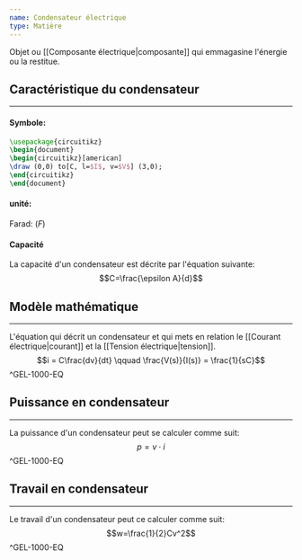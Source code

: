 ```yaml
---
name: Condensateur électrique
type: Matière
---
```

Objet ou [[Composante électrique|composante]] qui emmagasine l'énergie ou la restitue.

## Caractéristique du condensateur
---
#### Symbole:
```tikz
\usepackage{circuitikz}
\begin{document}
\begin{circuitikz}[american]
\draw (0,0) to[C, l=$I$, v=$V$] (3,0); 
\end{circuitikz} 
\end{document} 
```
#### unité:
Farad: ($F$)
#### Capacité
La capacité d'un condensateur est décrite par l'équation suivante:
$$C=\frac{\epsilon A}{d}$$

## Modèle mathématique
---
L'équation qui décrit un condensateur et qui mets en relation le [[Courant électrique|courant]] et la [[Tension électrique|tension]].
$$i = C\frac{dv}{dt} \qquad \frac{V(s)}{I(s)} = \frac{1}{sC}$$
^GEL-1000-EQ

## Puissance en condensateur
---
La puissance d'un condensateur peut se calculer comme suit:
$$p = v \cdot i$$
^GEL-1000-EQ

## Travail en condensateur
---
Le travail d'un condensateur peut ce calculer comme suit:
$$w=\frac{1}{2}Cv^2$$
^GEL-1000-EQ
